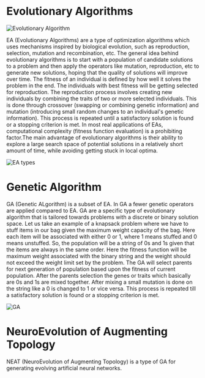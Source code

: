 # Evolutionary Algorithms
![Evolutionary Algorithm](https://eodev.sourceforge.net/Evolutionary_algorithm.png)

EA (Evolutionary Algorithms) are a type of optimization algorithms which uses mechanisms inspired by biological evolution, such as reproduction, selection, mutation and recombination, etc. The general idea behind evolutionary algorithms is to start with a population of candidate solutions to a problem and then apply the operators like mutation, reproduction, etc to generate new solutions, hoping that the quality of solutions will improve over time. The fitness of an individual is defined by how well it solves the problem in the end. The individuals with best fitness will be getting selected for reproduction. The reproduction process involves creating new individuals by combining the traits of two or more selected individuals. This is done through crossover (swapping or combining genetic information) and mutation (introducing small random changes to an individual's genetic information). This process is repeated until a satisfactory solution is found or a stopping criterion is met. In most real applications of EAs, computational complexity (fitness function evaluation) is a prohibiting factor.The main advantage of evolutionary algorithms is their ability to explore a large search space of potential solutions in a relatively short amount of time, while avoiding getting stuck in local optima.

![EA types](https://slideplayer.com/slide/6644344/23/images/13/Evolutionary+Algorithms+Family.jpg)

# Genetic Algorithm
GA (Genetic ALgorithm) is a subset of EA. In GA a fewer genetic operators are applied compared to EA. GA are a specific type of evolutionary algorithm that is tailored towards problems with a discrete or binary solution space. Let us take an example of a knapsack problem where we have to stuff items in our bag given the maximum weight capacity of the bag. Here each item will be associated with either 0 or 1, where 1 means stuffed and 0 means unstuffed. So, the population will be a string of 0s and 1s given that the items are always in the same order. Here the fitness function will be maximum weight associated with the binary string and the weight should not exceed the weight limit set by the problem. The GA will select parents for next generation of population based upon the fitness of current population. After the parents selection the genes or traits which basically are 0s and 1s are mixed together. After mixing a small mutation is done on the string like a 0 is changed to 1 or vice versa. This process is repeated till a satisfactory solution is found or a stopping criterion is met.

![GA](https://2900157524-files.gitbook.io/~/files/v0/b/gitbook-legacy-files/o/assets%2F-LZMLRvaju5sqPs7pYTX%2F-Ltv4uFdHxY7yt_MdVwX%2F-LrPm3TI57kjTUXtuCts%2Fwhatisgenetic3.png?generation=1574023185419913&alt=media)

# NeuroEvolution of Augmenting Topology
NEAT (NeuroEvolution of Augmenting Topology) is a type of GA for generating evolving artificial neural networks.

